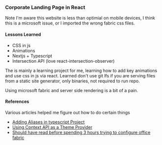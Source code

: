 ### Corporate Landing Page in React

Note I'm aware this website is less than optimial on mobile devices, I think this is a microsoft issue, or I imported the wrong fabric css files.
#### Lessons Learned

* CSS in js
* Animations
* Nextjs + Typescript
* Intersection API (love react-intersection-observer)

The is mainly a learning project for me, learning how to add key animations and use css in js via react.
Learned don't use git lfs if you are serving files from a static site generator, only binaries, not required to run repo.


Using microsoft fabric and server side rendering is a bit of a pain.

#### References

Various articles helped me figure out how to do certain things

* [Adding Aliases in typescript Project](https://dev.to/oahehc/how-to-config-react-project-with-next-js-typescript-tslint-and-jest-11l0)
* [Using Context API as a Theme Provider](https://codeburst.io/global-state-with-react-hooks-and-context-api-87019cc4f2cf)
* [Should have read before spending 3 hours trying to configure office fabric](https://github.com/OfficeDev/office-ui-fabric-react/wiki/Server-side-rendering-and-browserless-testing)

